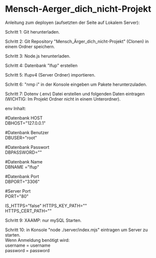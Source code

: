 # Mensch-Aerger_dich_nicht-Projekt

Anleitung zum deployen (aufsetzten der Seite auf Lokalem Server):

Schritt 1: Git herunterladen.

Schritt 2: Git Repository "Mensch_Ärger_dich_nicht-Projekt" (Clonen) in einem Ordner speichern.

Schritt 3: Node.js herunterladen.

Schritt 4: Datenbank "lfup" erstellen 

Schritt 5: lfupv4 (Server Ordner) importieren.

Schritt 6: "nmp i" in der Konsole eingeben um Pakete herunterzuladen.

Schritt 7: Dotenv (.env) Datei erstellen und folgenden Daten eintragen (WICHTIG: Im Projekt Ordner nicht in einem Unterordner).

env Inhalt:

 #Datenbank HOST                   
DBHOST="127.0.0.1"   

#Datenbank Benutzer   
DBUSER="root"      

#Datenbank Passwort                   
DBPASSWORD=""  

#Datenbank Name                   
DBNAME ="lfup"   

#Datenbank Port                   
DBPORT="3306"  

#Server Port  
PORT="80"     

IS_HTTPS="false"
HTTPS_KEY_PATH=""               
HTTPS_CERT_PATH=""

Schritt 9: XAAMP: nur mySQL Starten.

Schritt 10: in Konsole "node ./server/index.mjs" eintragen um Server zu starten.   
Wenn Anmeldung benötigt wird:     
username = username    
password = password





